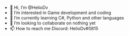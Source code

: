 - 👋 Hi, I’m @HelioDv
- 👀 I’m interested in Game development and coding
- 🌱 I’m currently learning C#, Python and other languages
- 💞️ I’m looking to collaborate on nothing yet
- 📫 How to reach me Discord: HelioDv#0815

<!---
HelioDv/HelioDv is a ✨ special ✨ repository because its `README.md` (this file) appears on your GitHub profile.
You can click the Preview link to take a look at your changes.
--->
